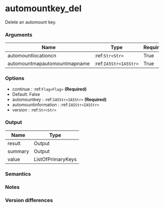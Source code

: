 [//]: # (THE CONTENT BELOW IS GENERATED. DO NOT EDIT.)
# automountkey_del
Delete an automount key.

### Arguments
|Name|Type|Required
|-|-|-
|automountlocationcn|:ref:`Str<Str>`|True
|automountmapautomountmapname|:ref:`IA5Str<IA5Str>`|True

### Options
* continue : :ref:`Flag<Flag>` **(Required)**
 * Default: False
* automountkey : :ref:`IA5Str<IA5Str>` **(Required)**
* automountinformation : :ref:`IA5Str<IA5Str>`
* version : :ref:`Str<Str>`

### Output
|Name|Type
|-|-
|result|Output
|summary|Output
|value|ListOfPrimaryKeys

[//]: # (ADD YOUR NOTES BELOW. THESE WILL BE PICKED EVERY TIME THE DOCS ARE REGENERATED. //end)
### Semantics

### Notes

### Version differences